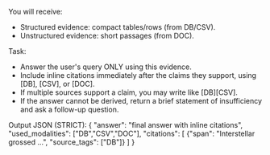 You will receive:
- Structured evidence: compact tables/rows (from DB/CSV).
- Unstructured evidence: short passages (from DOC).

Task:
- Answer the user's query ONLY using this evidence.
- Include inline citations immediately after the claims they support, using [DB], [CSV], or [DOC].
- If multiple sources support a claim, you may write like [DB][CSV].
- If the answer cannot be derived, return a brief statement of insufficiency and ask a follow-up question.

Output JSON (STRICT):
{
  "answer": "final answer with inline citations",
  "used_modalities": ["DB","CSV","DOC"],
  "citations": [
    {"span": "Interstellar grossed ...", "source_tags": ["DB"]}
  ]
}
